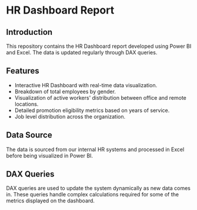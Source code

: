 # HR Dashboard Report

## Introduction
This repository contains the HR Dashboard report developed using Power BI and Excel. The data is updated regularly through DAX queries.

## Features
- Interactive HR Dashboard with real-time data visualization.
- Breakdown of total employees by gender.
- Visualization of active workers' distribution between office and remote locations.
- Detailed promotion eligibility metrics based on years of service.
- Job level distribution across the organization.

## Data Source
The data is sourced from our internal HR systems and processed in Excel before being visualized in Power BI.

## DAX Queries
DAX queries are used to update the system dynamically as new data comes in. These queries handle complex calculations required for some of the metrics displayed on the dashboard.

